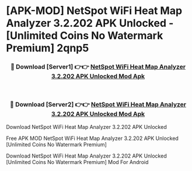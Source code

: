 # [APK-MOD] NetSpot WiFi Heat Map Analyzer 3.2.202 APK Unlocked - [Unlimited Coins No Watermark Premium] 2qnp5



<div align="center">
<h3>🔴 Download [Server1] 👉👉 <a href="https://momento.my/?title=NetSpot_WiFi_Heat_Map_Analyzer_3.2.202_APK_Unlocked">NetSpot WiFi Heat Map Analyzer 3.2.202 APK Unlocked Mod Apk</a></h3><br>

<h3>🔴 Download [Server2] 👉👉 <a href="https://momento.my/?title=NetSpot_WiFi_Heat_Map_Analyzer_3.2.202_APK_Unlocked">NetSpot WiFi Heat Map Analyzer 3.2.202 APK Unlocked Mod Apk</a></h3>
</div>



Download NetSpot WiFi Heat Map Analyzer 3.2.202 APK Unlocked 

Free APK MOD NetSpot WiFi Heat Map Analyzer 3.2.202 APK Unlocked [Unlimited Coins No Watermark Premium]

Download NetSpot WiFi Heat Map Analyzer 3.2.202 APK Unlocked [Unlimited Coins No Watermark Premium] Mod For Android

